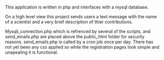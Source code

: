 This application is written in php and interfaces with a mysql database. 

On a high level view this project sends users a text message with the name of a scientist and a very brief description of thier contributions.

Mysqli_connection.php which is refrenced by several of the scripts, and send_emails.php are placed above the public_html folder for security reasons. send_emails.php is called by a cron job once per day. There has not yet been any css applied so while the registration pages look simple and unapealing it is functional.
